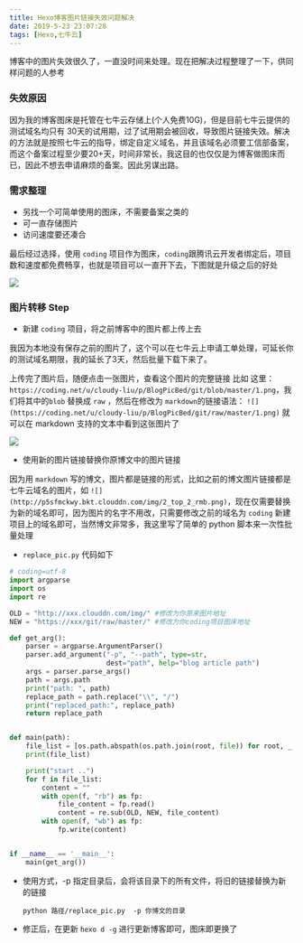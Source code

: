 ```yaml
---
title: Hexo博客图片链接失效问题解决
date: 2019-5-23 23:07:28
tags: [Hexo,七牛云]
---
```




博客中的图片失效很久了，一直没时间来处理。现在把解决过程整理了一下，供同样问题的人参考<!-- more --> 

### 失效原因

因为我的博客图床是托管在七牛云存储上(个人免费10G)，但是目前七牛云提供的测试域名均只有 30天的试用期，过了试用期会被回收，导致图片链接失效。解决的方法就是按照七牛云的指导，绑定自定义域名，并且该域名必须要工信部备案，而这个备案过程至少要20+天，时间非常长，我这目的也仅仅是为博客做图床而已，因此不想去申请麻烦的备案。因此另谋出路。

### 需求整理

* 另找一个可简单使用的图床，不需要备案之类的
* 可一直存储图片
* 访问速度要还凑合

最后经过选择，使用 `coding` 项目作为图床，`coding`跟腾讯云开发者绑定后，项目数和速度都免费畅享，也就是项目可以一直开下去，下图就是升级之后的好处

![](https://coding.net/u/cloudy-liu/p/BlogPicBed/git/raw/master/coding_update_to_tencent_cloud.png)

###  图片转移 Step

* 新建 `coding` 项目，将之前博客中的图片都上传上去

我因为本地没有保存之前的图片了，这个可以在七牛云上申请工单处理，可延长你的测试域名期限，我的延长了3天，然后批量下载下来了。

上传完了图片后，随便点击一张图片，查看这个图片的完整链接 比如 这里：` https://coding.net/u/cloudy-liu/p/BlogPicBed/git/blob/master/1.png`，我们将其中的`blob`  替换成 `raw` ，然后在修改为 `markdown`的链接语法： `![](https://coding.net/u/cloudy-liu/p/BlogPicBed/git/raw/master/1.png)` 就可以在 markdown 支持的文本中看到这张图片了

![](https://coding.net/u/cloudy-liu/p/BlogPicBed/git/raw/master/coding_new_pic_link.png)

* 使用新的图片链接替换你原博文中的图片链接

因为用 `markdown` 写的博文，图片都是链接的形式，比如之前的博文图片链接都是七牛云域名的图片，如 `![](http://p5sfmckwy.bkt.clouddn.com/img/2_top_2_rmb.png)`，现在仅需要替换为新的域名即可，因为图片的名字不用改，只需要修改之前的域名为 `coding` 新建项目上的域名即可，当然博文非常多，我这里写了简单的 python 脚本来一次性批量处理

* `replace_pic.py` 代码如下

```python
# coding=utf-8
import argparse
import os
import re

OLD = "http://xxx.clouddn.com/img/" #修改为你原来图片地址
NEW = "https://xxx/git/raw/master/" #修改为你coding项目图床地址

def get_arg():
    parser = argparse.ArgumentParser()
    parser.add_argument("-p", "--path", type=str,
                        dest="path", help="blog article path")
    args = parser.parse_args()
    path = args.path
    print("path: ", path)
    replace_path = path.replace("\\", "/")
    print("replaced_path:", replace_path)
    return replace_path


def main(path):
    file_list = [os.path.abspath(os.path.join(root, file)) for root, _, files in os.walk(path) for file in files]
    print(file_list)

    print("start ..")
    for f in file_list:
        content = ""
        with open(f, "rb") as fp:
            file_content = fp.read()
            content = re.sub(OLD, NEW, file_content)
        with open(f, "wb") as fp:
            fp.write(content)


if __name__ == '__main__':
    main(get_arg())

```

* 使用方式，-p 指定目录后，会将该目录下的所有文件，将旧的链接替换为新的链接

  ```
  python 路径/replace_pic.py  -p 你博文的目录
  ```

* 修正后，在更新 `hexo d -g` 进行更新博客即可，图床即更换了